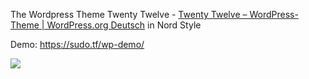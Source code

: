 The Wordpress Theme Twenty Twelve - [Twenty Twelve &#8211; WordPress-Theme &#124; WordPress.org Deutsch](https://de.wordpress.org/themes/twentytwelve/) in Nord Style

Demo: https://sudo.tf/wp-demo/


![]([https://wwv.sudo.tf/img/demo.PNG](https://sudo.tf/img/demo.PNG)https://sudo.tf/img/demo.PNG)

